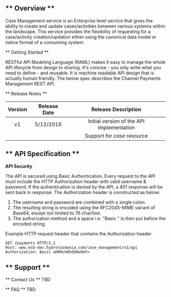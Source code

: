 ** Overview **
---
Case Management service is an Enterprise level service that gives the ability to create and update cases/activities between various systems within the landscape. This service provides the flexibility of requesting for a case/activity creation/updation either using the canonical data model or native format of a consuming system.

** Getting Started **

RESTful API Modeling Language (RAML) makes it easy to manage the whole API lifecycle from design to sharing. It's concise - you only write what you need to define - and reusable. It is machine readable API design that is actually human friendly.
The below spec describes the Channel Payments Management REST API.

** Release Notes **

|Version|Release Date|Release Description|
|:-------:|:-----------:|:-------------------:|
|v1|5/12/2016|Initial version of the API implementation|
|||Support for *case* resource|


** API Specification **
---

**API Security**

The API is secured using Basic Authentication. Every request to the API *must* include the HTTP Authorization header with valid username & password. If the authentication is denied by the API, a 401 response will be sent back in response. The Authorization header is constructed as below:
1. The username and password are combined with a single colon.
2. The resulting string is encoded using the RFC2045-MIME variant of Base64, except not limited to 76 char/line.
3. The authorization method and a space i.e. "Basic " is then put before the encoded string.  

Example HTTP request header that contains the Authorization header

```
GET /payments HTTP/1.1
Host: www.esb-dev.hydrotasmania.com/case_management/v1/api
Authorization: Basic aHR0cHdhdGNoOmY=
```

** Support **
---

** Contact Us **
TBD

** FAQ **
TBD